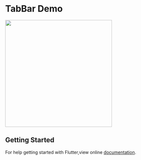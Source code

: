 # TabBar Demo

<img src = "https://user-images.githubusercontent.com/40803579/55307187-9559a680-5478-11e9-9bc0-8638610a5ba2.gif" width = '340'>


## Getting Started
For help getting started with Flutter,view online [documentation](https://flutter.dev).

